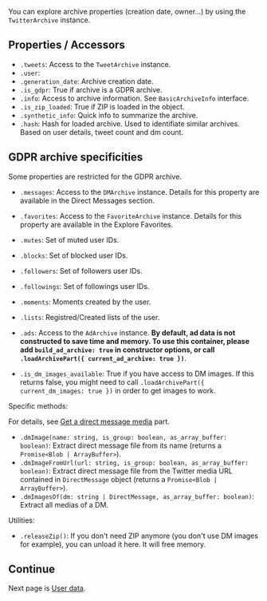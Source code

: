 You can explore archive properties (creation date, owner...) by using the `TwitterArchive` instance.

## Properties / Accessors

- `.tweets`: Access to the `TweetArchive` instance.
- `.user`: 
- `.generation_date`: Archive creation date.
- `.is_gdpr`: True if archive is a GDPR archive.
- `.info`: Access to archive information. See `BasicArchiveInfo` interface.
- `.is_zip_loaded`: True if ZIP is loaded in the object.
- `.synthetic_info`: Quick info to summarize the archive.
- `.hash`: Hash for loaded archive. Used to identifiate similar archives. Based on user details, tweet count and dm count.

## GDPR archive specificities

Some properties are restricted for the GDPR archive.

- `.messages`: Access to the `DMArchive` instance. Details for this property are available in the Direct Messages section.
- `.favorites`: Access to the `FavoriteArchive` instance. Details for this property are available in the Explore Favorites.
- `.mutes`: Set of muted user IDs.
- `.blocks`: Set of blocked user IDs.
- `.followers`: Set of followers user IDs.
- `.followings`: Set of followings user IDs.
- `.moments`: Moments created by the user.
- `.lists`: Registred/Created lists of the user.

- `.ads`: Access to the `AdArchive` instance. **By default, ad data is not constructed to save time and memory. To use this container, please add `build_ad_archive: true` in constructor options, or call `.loadArchivePart({ current_ad_archive: true })`**.

- `.is_dm_images_available`: True if you have access to DM images. If this returns false, you might need to call `.loadArchivePart({ current_dm_images: true })` in order to get images to work.


Specific methods:

For details, see [Get a direct message media](./Get-a-direct-message-media.md) part.

- `.dmImage(name: string, is_group: boolean, as_array_buffer: boolean)`: Extract direct message file from its name (returns a `Promise<Blob | ArrayBuffer>`).
- `.dmImageFromUrl(url: string, is_group: boolean, as_array_buffer: boolean)`: Extract direct message file from the Twitter media URL contained in `DirectMessage` object (returns a `Promise<Blob | ArrayBuffer>`).
- `.dmImagesOf(dm: string | DirectMessage, as_array_buffer: boolean)`: Extract all medias of a DM.

Utilities:

- `.releaseZip()`: If you don't need ZIP anymore (you don't use DM images for example), you can unload it here. It will free memory.


## Continue

Next page is [User data](https://github.com/alkihis/twitter-archive-reader/wiki/User-data).


